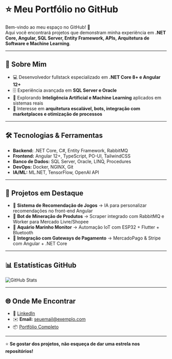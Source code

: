 # ⭐ Meu Portfólio no GitHub  

Bem-vindo ao meu espaço no GitHub! 🚀  
Aqui você encontrará projetos que demonstram minha experiência em **.NET Core, Angular, SQL Server, Entity Framework, APIs, Arquitetura de Software e Machine Learning**.  

---

## 📌 Sobre Mim
- 💻 Desenvolvedor fullstack especializado em **.NET Core 8+ e Angular 12+**  
- 🗄️ Experiência avançada em **SQL Server e Oracle**  
- 🤖 Explorando **Inteligência Artificial e Machine Learning** aplicados em sistemas reais  
- 🧩 Interesse em **arquitetura escalável, bots, integração com marketplaces e otimização de processos**  

---

## 🛠️ Tecnologias & Ferramentas
- **Backend:** .NET Core, C#, Entity Framework, RabbitMQ  
- **Frontend:** Angular 12+, TypeScript, PO-UI, TailwindCSS  
- **Banco de Dados:** SQL Server, Oracle, LINQ, Procedures  
- **DevOps:** Docker, NGINX, Git  
- **IA/ML:** ML.NET, TensorFlow, OpenAI API  

---

## 📂 Projetos em Destaque
- 🔹 **Sistema de Recomendação de Jogos** → IA para personalizar recomendações no front-end Angular  
- 🔹 **Bot de Mineração de Produtos** → Scraper integrado com RabbitMQ e Worker para Mercado Livre/Shopee  
- 🔹 **Aquário Marinho Monitor** → Automação IoT com ESP32 + Flutter + Bluetooth  
- 🔹 **Integração com Gateways de Pagamento** → MercadoPago & Stripe com Angular + .NET Core  

---

## 📊 Estatísticas GitHub
![GitHub Stats](https://github-readme-stats.vercel.app/api?username=SEU-USUARIO&show_icons=true&theme=radical)  

---

## 🌐 Onde Me Encontrar
- 💼 [LinkedIn](https://linkedin.com/in/seu-perfil)  
- ✉️ **Email:** seuemail@exemplo.com  
- 📦 [Portfólio Completo](https://seusite.com)  

---

⭐ **Se gostar dos projetos, não esqueça de dar uma estrela nos repositórios!**  

